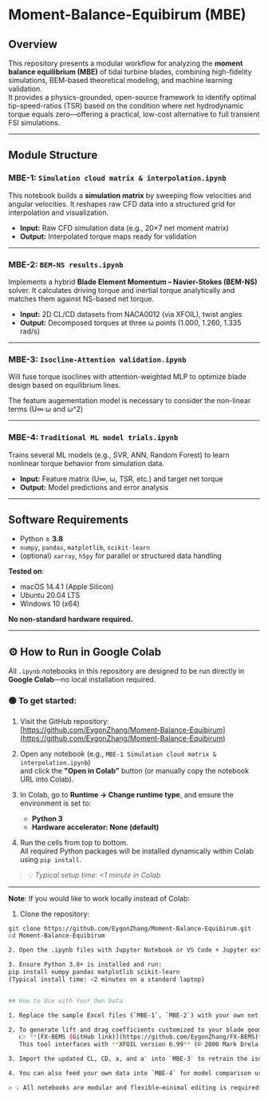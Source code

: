 # Moment-Balance-Equibirum (MBE)

## Overview

This repository presents a modular workflow for analyzing the **moment balance equilibrium (MBE)** of tidal turbine blades, combining high-fidelity simulations, BEM-based theoretical modeling, and machine learning validation.  
It provides a physics-grounded, open-source framework to identify optimal tip-speed-ratios (TSR) based on the condition where net hydrodynamic torque equals zero—offering a practical, low-cost alternative to full transient FSI simulations.

---

## Module Structure

### MBE-1: `Simulation cloud matrix & interpolation.ipynb`

This notebook builds a **simulation matrix** by sweeping flow velocities and angular velocities. It reshapes raw CFD data into a structured grid for interpolation and visualization.

- **Input:** Raw CFD simulation data (e.g., 20×7 net moment matrix)  
- **Output:** Interpolated torque maps ready for validation

---

### MBE-2: `BEM-NS results.ipynb`

Implements a hybrid **Blade Element Momentum – Navier-Stokes (BEM-NS)** solver. It calculates driving torque and inertial torque analytically and matches them against NS-based net torque.

- **Input:** 2D CL/CD datasets from NACA0012 (via XFOIL), twist angles  
- **Output:** Decomposed torques at three ω points (1.000, 1.260, 1.335 rad/s)

---

### MBE-3: `Isocline-Attention validation.ipynb`

Will fuse torque isoclines with attention-weighted MLP to optimize blade design based on equilibrium lines.

The feature augementation model is necessary to consider the non-linear terms (U∞·ω and ω^2)

---

### MBE-4: `Traditional ML model trials.ipynb`

Trains several ML models (e.g., SVR, ANN, Random Forest) to learn nonlinear torque behavior from simulation data.

- **Input:** Feature matrix (U∞, ω, TSR, etc.) and target net torque  
- **Output:** Model predictions and error analysis

---

## Software Requirements

- Python ≥ **3.8**
- `numpy`, `pandas`, `matplotlib`, `scikit-learn`
- (optional) `xarray`, `h5py` for parallel or structured data handling

**Tested on**:  
- macOS 14.4.1 (Apple Silicon)  
- Ubuntu 20.04 LTS  
- Windows 10 (x64)

**No non-standard hardware required.**

---

## ⚙️ How to Run in Google Colab

All `.ipynb` notebooks in this repository are designed to be run directly in **Google Colab**—no local installation required.

### 🟢 To get started:

1. Visit the GitHub repository:  
   [https://github.com/EygonZhang/Moment-Balance-Equibirum](https://github.com/EygonZhang/Moment-Balance-Equibirum)

2. Open any notebook (e.g., `MBE-1 Simulation cloud matrix & interpolation.ipynb`)  
   and click the **"Open in Colab"** button (or manually copy the notebook URL into Colab).

3. In Colab, go to **Runtime → Change runtime type**, and ensure the environment is set to:  
   - **Python 3**  
   - **Hardware accelerator: None (default)**

4. Run the cells from top to bottom.  
   All required Python packages will be installed dynamically within Colab using `pip install`.

> 💡 *Typical setup time: <1 minute in Colab*

---

**Note**: If you would like to work locally instead of Colab:

1. Clone the repository:
```bash
git clone https://github.com/EygonZhang/Moment-Balance-Equibirum.git
cd Moment-Balance-Equibirum

2. Open the .ipynb files with Jupyter Notebook or VS Code + Jupyter extension.

3. Ensure Python 3.8+ is installed and run:
pip install numpy pandas matplotlib scikit-learn
(Typical install time: <2 minutes on a standard laptop)


## How to Use with Your Own Data

1. Replace the sample Excel files (`MBE-1`, `MBE-2`) with your own net moment matrix and torque results from simulations or experiments. Make sure the formatting matches the structure used in the example data.

2. To generate lift and drag coefficients customized to your blade geometry and twist distribution, please use our standalone BEM solver:  
   👉 **[FX-BEMS (GitHub link)](https://github.com/EygonZhang/FX-BEMS)**  
   This tool interfaces with **XFOIL version 6.99** (© 2000 Mark Drela & Harold Youngren, released under the GNU General Public License with no warranty). It computes 3D rotationally corrected lift and drag coefficients, and estimates the axial and tangential induction factors **a** and **a′**.

3. Import the updated CL, CD, a, and a′ into `MBE-3` to retrain the isocline-based surrogate optimizer on your customized blade geometry.

4. You can also feed your own data into `MBE-4` for model comparison using pre-trained regressors, including **Random Forest**, **MLP**, and **Random Gaussian**. This supports benchmarking between data-driven and physics-based methods.

> 💡 All notebooks are modular and flexible—minimal editing is required to adapt them for new designs or operating conditions.

